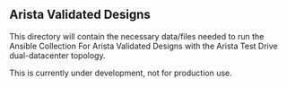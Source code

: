 ## Arista Validated Designs
This directory will contain the necessary data/files needed to run the Ansible Collection For Arista Validated Designs with the Arista Test Drive dual-datacenter topology.

This is currently under development, not for production use.
